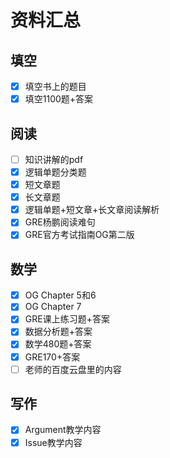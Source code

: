# 资料汇总

## 填空

- [x] 填空书上的题目
- [x] 填空1100题+答案

## 阅读

- [ ] 知识讲解的pdf
- [x] 逻辑单题分类题
- [x] 短文章题
- [x] 长文章题
- [x] 逻辑单题+短文章+长文章阅读解析
- [x] GRE杨鹏阅读难句
- [x] GRE官方考试指南OG第二版

## 数学

- [x] OG Chapter 5和6
- [x] OG Chapter 7
- [x] GRE课上练习题+答案
- [x] 数据分析题+答案
- [x] 数学480题+答案
- [x] GRE170+答案
- [ ] 老师的百度云盘里的内容

## 写作

- [x] Argument教学内容
- [x] Issue教学内容